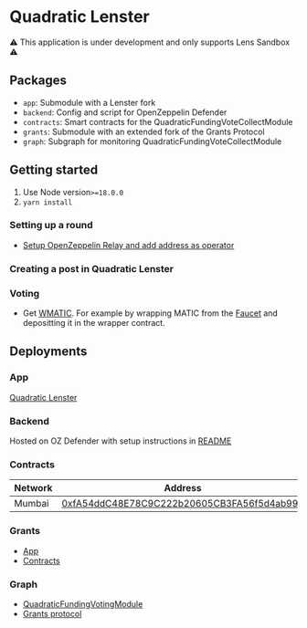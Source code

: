 # Quadratic Lenster

:warning: This application is under development and only supports Lens Sandbox :warning:

## Packages

- `app`: Submodule with a Lenster fork
- `backend`: Config and script for OpenZeppelin Defender
- `contracts`: Smart contracts for the QuadraticFundingVoteCollectModule
- `grants`: Submodule with an extended fork of the Grants Protocol
- `graph`: Subgraph for monitoring QuadraticFundingVoteCollectModule

## Getting started

1. Use Node version`>=18.0.0`
2. `yarn install`

### Setting up a round

- [Setup OpenZeppelin Relay and add address as operator](https://defender.openzeppelin.com/#/relay)

### Creating a post in Quadratic Lenster

### Voting

- Get [WMATIC](https://mumbai.polygonscan.com/address/0x9c3C9283D3e44854697Cd22D3Faa240Cfb032889#writeContract). For
  example by wrapping MATIC from the [Faucet](https://faucet.polygon.technology/) and depositting it in the wrapper
  contract.

## Deployments

### App

[Quadratic Lenster](https://qf-lenster-web.vercel.app/)

### Backend

Hosted on OZ Defender with setup instructions in [README](./packages//backend//README.md)

### Contracts

| Network | Address                                                                                                                         |
|---------|---------------------------------------------------------------------------------------------------------------------------------|
| Mumbai  | [0xfA54ddC48E78C9C222b20605CB3FA56f5d4ab994](https://mumbai.polygonscan.com/address/0xfA54ddC48E78C9C222b20605CB3FA56f5d4ab994) |

### Grants

- [App](https://grants-round.vercel.app)
- [Contracts](https://github.com/bitbeckers/grants-round/tree/main/packages/contracts/scripts/config)

### Graph

- [QuadraticFundingVotingModule](https://thegraph.com/hosted-service/subgraph/bitbeckers/vote-collect-dev)
- [Grants protocol](https://thegraph.com/hosted-service/subgraph/bitbeckers/vote-collect-dev)
